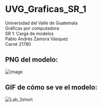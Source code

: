 # UVG_Graficas_SR_1
Universidad del Valle de Guatemala<br />
Gráficas por computadora<br />
SR 1: Carga de modelos<br />
Pablo Andrés Zamora Vásquez<br />
Carné 21780<br />

## PNG del modelo:
![image](https://github.com/pabloozamora/UVG_Graficas_SR_1/assets/77593400/8a06a702-cc9d-44d7-b17d-320b39e469ac)

## GIF de cómo se ve el modelo:
![Lab_3short](https://github.com/pabloozamora/UVG_Graficas_SR_1/assets/77593400/d5b55011-0cea-4452-bdec-a6aafef9fb1c)

